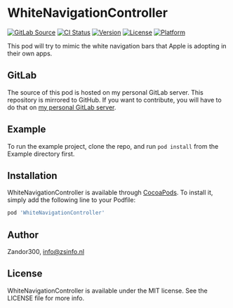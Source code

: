 # WhiteNavigationController

[![GitLab Source](http://img.shields.io/badge/source-GitLab-%23292961.svg)](https://git.zsinfo.nl/Zandor300/WhiteNavigationController)
[![CI Status](https://git.zsinfo.nl/Zandor300/WhiteNavigationController/badges/master/build.svg)](https://git.zsinfo.nl/Zandor300/WhiteNavigationController/pipelines)
[![Version](https://img.shields.io/cocoapods/v/WhiteNavigationController.svg?style=flat)](https://cocoapods.org/pods/WhiteNavigationController)
[![License](https://img.shields.io/cocoapods/l/WhiteNavigationController.svg?style=flat)](https://git.zsinfo.nl/Zandor300/WhiteNavigationController/blob/master/LICENSE)
[![Platform](https://img.shields.io/cocoapods/p/WhiteNavigationController.svg?style=flat)](https://cocoapods.org/pods/WhiteNavigationController)

This pod will try to mimic the white navigation bars that Apple is adopting in their own apps.

## GitLab

The source of this pod is hosted on my personal GitLab server. This repository is mirrored to GitHub. If you want to contribute, you will have to do that on [my personal GitLab server](https://git.zsinfo.nl/Zandor300/WhiteNavigationController).

## Example

To run the example project, clone the repo, and run `pod install` from the Example directory first.

## Installation

WhiteNavigationController is available through [CocoaPods](https://cocoapods.org). To install
it, simply add the following line to your Podfile:

```ruby
pod 'WhiteNavigationController'
```

## Author

Zandor300, info@zsinfo.nl

## License

WhiteNavigationController is available under the MIT license. See the LICENSE file for more info.
